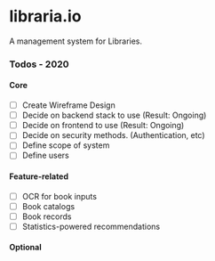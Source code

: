 # libraria.io
A management system for Libraries.

### Todos - 2020

#### Core

-   [ ] Create Wireframe Design
-   [ ] Decide on backend stack to use (Result: Ongoing)
-   [ ] Decide on frontend to use (Result: Ongoing)
-   [ ] Decide on security methods. (Authentication, etc)
-   [ ] Define scope of system
-   [ ] Define users

#### Feature-related

-   [ ] OCR for book inputs
-   [ ] Book catalogs
-   [ ] Book records
-   [ ] Statistics-powered recommendations

#### Optional
